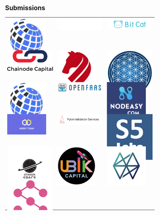 ## Submissions

<table><tr><td><div style='width:150px; height:100px'><img src='akash.cosmosoutpost.io.png'></div></td> <td><div style='width:150px; height:100px'><img src='chat.akash.vitwit.com.png'></div></td> <td><div style='width:150px; height:100px'><img src='chat.bitcat365.com.png'></div></td></tr>
<tr><td><div style='width:150px; height:100px'><img src='chat.chainode.capital.png'></div></td> <td><div style='width:150px; height:100px'><img src='chat.desmos.network.png'></div></td> <td><div style='width:150px; height:100px'><img src='chat.kalpatech.co.png'></div></td></tr>
<tr><td><div style='width:150px; height:100px'><img src='chat.kysenpool.io.png'></div></td> <td><div style='width:150px; height:100px'><img src='chat.myfaas.club.png'></div></td> <td><div style='width:150px; height:100px'><img src='chat.nodeasy.com.png'></div></td></tr>
<tr><td><div style='width:150px; height:100px'><img src='chat.nodeateam.com.png'></div></td> <td><div style='width:150px; height:100px'><img src='chat.pylon.design.png'></div></td> <td><div style='width:150px; height:100px'><img src='chat.stake5labs.com.jpg'></div></td></tr>
<tr><td><div style='width:150px; height:100px'><img src='chat.stake5labs.com.png'></div></td> <td><div style='width:150px; height:100px'><img src='chat.ubik.capital.png'></div></td> <td><div style='width:150px; height:100px'><img src='chat.westaking.io.png'></div></td></tr>
<tr><td><div style='width:150px; height:100px'><img src='riot.stake.host.png'></div></td>  </tr></table>
